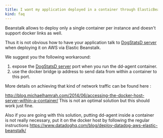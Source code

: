 ```yaml
---
title: I want my application deployed in a container through ElasticBeanstalk to talk to DogStatsD
kind: faq
---
```


Beanstalk allows to deploy only a single container per instance and doesn't support docker links as well.

Thus it is not obvious how to have your application talk to [DogStatsD server][1] when deploying it on AWS via Elastic Beanstalk.

We suggest you the following workaround:

1. expose the [DogStatsD server][1] port when you run the dd-agent container.
2. use the docker bridge ip address to send data from within a container to this port.

More details on achieving that kind of network traffic can be found here :

http://blog.michaelhamrah.com/2014/06/accessing-the-docker-host-server-within-a-container/
This is not an optimal solution but this should work just fine.

Also if you are going with this solution, putting dd-agent inside a container is not really necessary, put it on the docker host by following the regular instructions https://www.datadoghq.com/blog/deploy-datadog-aws-elastic-beanstalk/


[1]: /developers/dogstatsd
